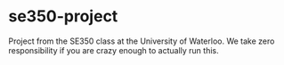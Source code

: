se350-project
=============

Project from the SE350 class at the University of Waterloo. We take zero responsibility if you are crazy enough to actually run this.
